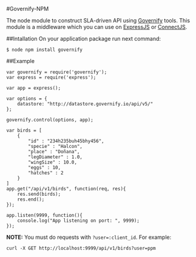 #Governify-NPM 

The node module to construct SLA-driven API using [Governify](http://governify.io) tools. This module is a middleware which you can use on [ExpressJS](http://expressjs.com/es/) or [ConnectJS](https://github.com/senchalabs/connect).

##Intallation
On your application package run next command:

```
$ node npm install governify
```

##Example
```
var governify = require('governify');
var express = require('express');

var app = express();

var options = {
	datastore: "http://datastore.governify.io/api/v5/"
};

governify.control(options, app);

var birds = [
	{
		"id" : "234h235buh45bhy456",
		"specie" : "Halcon",
		"place" : "Doñana",
		"legDiameter" : 1.0,
		"wingSize" : 10.0,
		"eggs" : 10,
		"hatches" : 2
	}
]
app.get("/api/v1/birds", function(req, res){
	res.send(birds);
	res.end();
});

app.listen(9999, function(){
	console.log("App listening on port: ", 9999);
});
```

**NOTE:** You must do requests with ```?user=:client_id```. For example: 
```
curl -X GET http://localhost:9999/api/v1/birds?user=ppm
``` 
